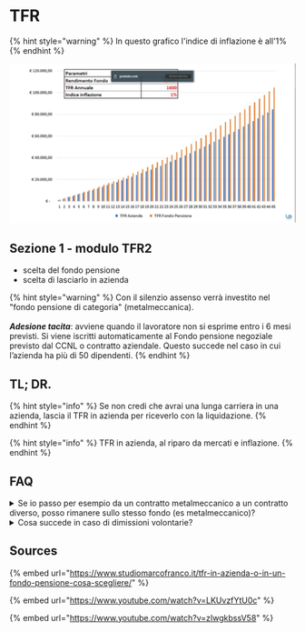 # TFR

{% hint style="warning" %}
In questo grafico l'indice di inflazione è all'1%
{% endhint %}

![Nel grafico NON sono state calcolate le deduzioni fiscali del fondo pensione, a ulteriore vantaggio di quest'ultimo](../.gitbook/assets/image.png)

## Sezione 1 - modulo TFR2

* scelta del fondo pensione
* scelta di lasciarlo in azienda

{% hint style="warning" %}
Con il silenzio assenso verrà investito nel "fondo pensione di categoria" (metalmeccanica).\
\
_**Adesione tacita**_: avviene quando il lavoratore non si esprime entro i 6 mesi previsti. Si viene iscritti automaticamente al Fondo pensione negoziale previsto dal CCNL o contratto aziendale. Questo succede nel caso in cui l’azienda ha più di 50 dipendenti.
{% endhint %}

## TL; DR.

{% hint style="info" %}
Se non credi che avrai una lunga carriera in una azienda, lascia il TFR in azienda per riceverlo con la liquidazione.
{% endhint %}

{% hint style="info" %}
TFR in azienda, al riparo da mercati e inflazione.
{% endhint %}

## FAQ

<details>

<summary>Se io passo per esempio da un contratto metalmeccanico a un contratto diverso, posso rimanere sullo stesso fondo (es metalmeccanico)?</summary>

Se cambi contratto hai tre scelte:&#x20;

* puoi riscuotere tutto subito (attento: paghi tasse alte (23%), inoltre perdi l'anzianità di iscrizione ai Fondi Pensione)
* lasci che il fondo metalmeccanico prosegua tranquillamente e lo riscuoti in un secondo momento oppure al momento del pensionamento (informati bene sulle relative regole)
* trasferisci il fondo metalmeccanico nel fondo del nuovo settore lavorativo

</details>

<details>

<summary>Cosa succede in caso di dimissioni volontarie?</summary>

* non è possibile recuperare la NASPI (indennità mensile di disoccupazione)
* il TFR spetta sempre al dipendente (se non riesce l'azienda, allora tocca all'INPS \[buona fortuna])

</details>

## Sources

{% embed url="https://www.studiomarcofranco.it/tfr-in-azienda-o-in-un-fondo-pensione-cosa-scegliere/" %}

{% embed url="https://www.youtube.com/watch?v=LKUvzfYtU0c" %}

{% embed url="https://www.youtube.com/watch?v=zIwgkbssV58" %}
